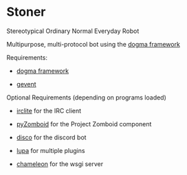 # Stoner

Stereotypical Ordinary Normal Everyday Robot

Multipurpose, multi-protocol bot using the [dogma framework](https://github.com/FWolfe/dogma)


Requirements:

* [dogma framework](https://github.com/FWolfe/dogma)

* [gevent](https://www.gevent.org)


Optional Requirements (depending on programs loaded)

* [irclite](https://github.com/FWolfe/irclite) for the IRC client

* [pyZomboid](https://github.com/FWolfe/pyZomboid) for the Project Zomboid component

* [disco](https://github.com/b1naryth1ef/disco) for the discord bot

* [lupa](https://github.com/scoder/lupa) for multiple plugins

* [chameleon](https://github.com/malthe/chameleon) for the wsgi server
